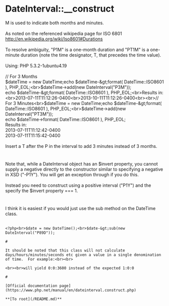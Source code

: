 # DateInterval::__construct



M is used to indicate both months and minutes.<br><br>As noted on the referenced wikipedia page for ISO 6801 http://en.wikipedia.org/wiki/Iso8601#Durations<br><br>To resolve ambiguity, "P1M" is a one-month duration and "PT1M" is a one-minute duration (note the time designator, T, that precedes the time value).<br><br>Using: PHP 5.3.2-1ubuntu4.19<br><br>// For 3 Months<br>$dateTime = new DateTime;echo $dateTime-&gt;format( DateTime::ISO8601 ), PHP_EOL;<br>$dateTime-&gt;add(new DateInterval("P3M"));<br>echo $dateTime-&gt;format( DateTime::ISO8601 ), PHP_EOL;<br>Results in:<br>2013-07-11T11:12:26-0400<br>2013-10-11T11:12:26-0400<br><br>// For 3 Minutes<br>$dateTime = new DateTime;echo $dateTime-&gt;format( DateTime::ISO8601 ), PHP_EOL;<br>$dateTime-&gt;add(new DateInterval("PT3M"));<br>echo $dateTime-&gt;format( DateTime::ISO8601 ), PHP_EOL;<br>Results in:<br>2013-07-11T11:12:42-0400<br>2013-07-11T11:15:42-0400<br><br>Insert a T after the P in the interval to add 3 minutes instead of 3 months.  

#

Note that, while a DateInterval object has an $invert property, you cannot supply a negative directly to the constructor similar to specifying a negative in XSD ("-P1Y"). You will get an exception through if you do this. <br><br>Instead you need to construct using a positive interval ("P1Y") and the specify the $invert property === 1.  

#

I think it is easiest if you would just use the sub method on the DateTime class.<br><br>

```
<?php<br>$date = new DateTime();<br>$date-&gt;sub(new DateInterval("P89D"));  

#

It should be noted that this class will not calculate days/hours/minutes/seconds etc given a value in a single denomination of time.  For example:<br><br>

```
<?php
    $di = new DateInterval(&apos;PT3600S&apos;);
    echo $di-&gt;format(&apos;%H:%i:%s&apos;);
    
?>
```
<br><br>will yield 0:0:3600 instead of the expected 1:0:0  

#

[Official documentation page](https://www.php.net/manual/en/dateinterval.construct.php)

**[To root](/README.md)**